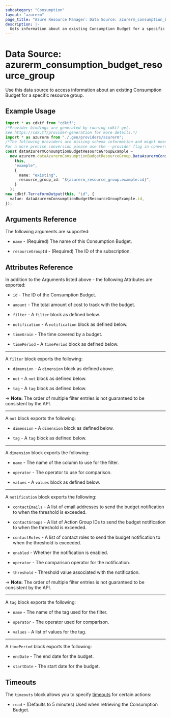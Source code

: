 ```yaml
---
subcategory: "Consumption"
layout: "azurerm"
page_title: "Azure Resource Manager: Data Source: azurerm_consumption_budget_resource_group"
description: |-
  Gets information about an existing Consumption Budget for a specific resource group.
---
```


# Data Source: azurerm\_consumption\_budget\_resource\_group

Use this data source to access information about an existing Consumption Budget for a specific resource group.

## Example Usage

```typescript
import * as cdktf from "cdktf";
/*Provider bindings are generated by running cdktf get.
See https://cdk.tf/provider-generation for more details.*/
import * as azurerm from "./.gen/providers/azurerm";
/*The following providers are missing schema information and might need manual adjustments to synthesize correctly: azurerm.
For a more precise conversion please use the --provider flag in convert.*/
const dataAzurermConsumptionBudgetResourceGroupExample =
  new azurerm.dataAzurermConsumptionBudgetResourceGroup.DataAzurermConsumptionBudgetResourceGroup(
    this,
    "example",
    {
      name: "existing",
      resource_group_id: "${azurerm_resource_group.example.id}",
    }
  );
new cdktf.TerraformOutput(this, "id", {
  value: dataAzurermConsumptionBudgetResourceGroupExample.id,
});

```

## Arguments Reference

The following arguments are supported:

*   `name` - (Required) The name of this Consumption Budget.

*   `resourceGroupId` - (Required) The ID of the subscription.

## Attributes Reference

In addition to the Arguments listed above - the following Attributes are exported:

*   `id` - The ID of the Consumption Budget.

*   `amount` - The total amount of cost to track with the budget.

*   `filter` - A `filter` block as defined below.

*   `notification` - A `notification` block as defined below.

*   `timeGrain` - The time covered by a budget.

*   `timePeriod` - A `timePeriod` block as defined below.

***

A `filter` block exports the following:

*   `dimension` - A `dimension` block as defined above.

*   `not` - A `not` block as defined below.

*   `tag` - A `tag` block as defined below.

\-> **Note:** The order of multiple filter entries is not guaranteed to be consistent by the API.

***

A `not` block exports the following:

*   `dimension` - A `dimension` block as defined below.

*   `tag` - A `tag` block as defined below.

***

A `dimension` block exports the following:

*   `name` - The name of the column to use for the filter.

*   `operator` -  The operator to use for comparison.

*   `values` - A `values` block as defined below.

***

A `notification` block exports the following:

*   `contactEmails` - A list of email addresses to send the budget notification to when the threshold is exceeded.

*   `contactGroups` - A list of Action Group IDs to send the budget notification to when the threshold is exceeded.

*   `contactRoles` - A list of contact roles to send the budget notification to when the threshold is exceeded.

*   `enabled` - Whether the notification is enabled.

*   `operator` - The comparison operator for the notification.

*   `threshold` - Threshold value associated with the notification.

\-> **Note:** The order of multiple filter entries is not guaranteed to be consistent by the API.

***

A `tag` block exports the following:

*   `name` - The name of the tag used for the filter.

*   `operator` - The operator used for comparison.

*   `values` - A list of values for the tag.

***

A `timePeriod` block exports the following:

*   `endDate` - The end date for the budget.

*   `startDate` - The start date for the budget.

## Timeouts

The `timeouts` block allows you to specify [timeouts](https://www.terraform.io/language/resources/syntax#operation-timeouts) for certain actions:

* `read` - (Defaults to 5 minutes) Used when retrieving the Consumption Budget.
